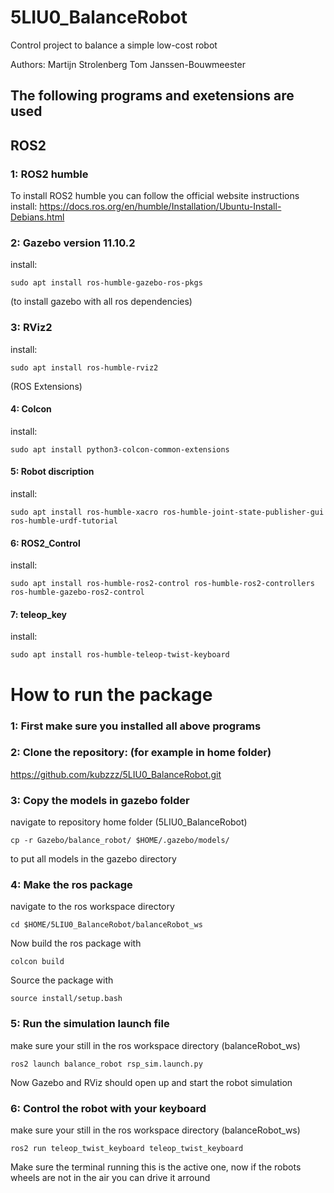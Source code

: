 # 5LIU0_BalanceRobot
Control project to balance a simple low-cost robot

Authors: Martijn Strolenberg
         Tom Janssen-Bouwmeester

## The following programs and exetensions are used
## ROS2  
### 1: ROS2 humble
To install ROS2 humble you can follow the official website instructions
install:
https://docs.ros.org/en/humble/Installation/Ubuntu-Install-Debians.html


### 2: Gazebo version 11.10.2
install: 
```
sudo apt install ros-humble-gazebo-ros-pkgs 
```
(to install gazebo with all ros dependencies)

### 3: RViz2
install: 
```
sudo apt install ros-humble-rviz2
```

(ROS Extensions)
#### 4: Colcon
install:
```
sudo apt install python3-colcon-common-extensions
```

#### 5: Robot discription
install:
```
sudo apt install ros-humble-xacro ros-humble-joint-state-publisher-gui ros-humble-urdf-tutorial
```

#### 6: ROS2_Control
install:
```
sudo apt install ros-humble-ros2-control ros-humble-ros2-controllers ros-humble-gazebo-ros2-control
```

#### 7: teleop_key
install:
```
sudo apt install ros-humble-teleop-twist-keyboard
```

# How to run the package
### 1: First make sure you installed all above programs 

### 2: Clone the repository: (for example in home folder)
https://github.com/kubzzz/5LIU0_BalanceRobot.git

### 3: Copy the models in gazebo folder
navigate to repository home folder (5LIU0_BalanceRobot)
```
cp -r Gazebo/balance_robot/ $HOME/.gazebo/models/
```
to put all models in the gazebo directory

### 4: Make the ros package
navigate to the ros workspace directory
```
cd $HOME/5LIU0_BalanceRobot/balanceRobot_ws
```
Now build the ros package with
```
colcon build
```
Source the package with
```
source install/setup.bash
```

### 5: Run the simulation launch file
make sure your still in the ros workspace directory (balanceRobot_ws)
```
ros2 launch balance_robot rsp_sim.launch.py
```
Now Gazebo and RViz should open up and start the robot simulation

### 6: Control the robot with your keyboard
make sure your still in the ros workspace directory (balanceRobot_ws)
```
ros2 run teleop_twist_keyboard teleop_twist_keyboard
```
Make sure the terminal running this is the active one, now if the robots wheels are not in the air you can drive it arround